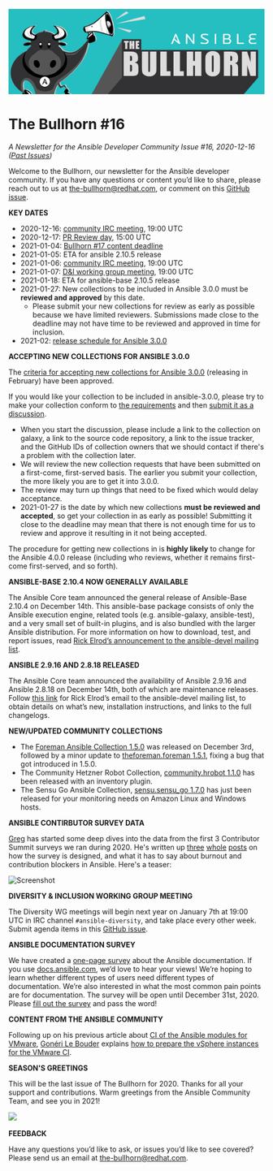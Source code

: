 ![](../assets/img/bullhorn-banner-teal.png)

# The Bullhorn #16

*A Newsletter for the Ansible Developer Community*
*Issue #16, 2020-12-16 ([Past Issues](https://us19.campaign-archive.com/home/?u=56d874e027110e35dea0e03c1&id=d6635f5420))*

Welcome to the Bullhorn, our newsletter for the Ansible developer community. If you have any questions or content you’d like to share, please reach out to us at the-bullhorn@redhat.com, or comment on this [GitHub issue](https://github.com/ansible/community/issues/546).

**KEY DATES**

* 2020-12-16: [community IRC meeting](https://github.com/ansible/community/issues/539), 19:00 UTC
* 2020-12-17: [PR Review day](https://github.com/ansible/community/issues/407), 15:00 UTC
* 2021-01-04: [Bullhorn #17 content deadline](https://github.com/ansible/community/issues/546)
* 2021-01-05: ETA for ansible 2.10.5 release
* 2021-01-06: [community IRC meeting](https://github.com/ansible/community/issues/539), 19:00 UTC
* 2021-01-07: [D&I working group meeting](https://github.com/ansible/community/issues/577), 19:00 UTC
* 2021-01-18: ETA for ansible-base 2.10.5 release
* 2021-01-27: New collections to be included in Ansible 3.0.0 must be **reviewed and approved** by this date.
    * Please submit your new collections for review as early as possible because we have limited reviewers. Submissions made close to the deadline may not have time to be reviewed and approved in time for inclusion.
* 2021-02: [release schedule for Ansible 3.0.0](https://github.com/ansible/ansible/blob/devel/docs/docsite/rst/roadmap/COLLECTIONS_3_0.rst)

**ACCEPTING NEW COLLECTIONS FOR ANSIBLE 3.0.0**

The [criteria for accepting new collections for Ansible 3.0.0](https://github.com/ansible-collections/overview/blob/main/collection_requirements.rst) (releasing in February) have been approved.

If you would like your collection to be included in ansible-3.0.0, please try to make your collection conform to [the requirements](https://github.com/ansible-collections/overview/blob/main/collection_requirements.rst) and then [submit it as a discussion](https://github.com/ansible-collections/ansible-inclusion/discussions/new).

- When you start the discussion, please include a link to the collection on galaxy, a link to the source code repository, a link to the issue tracker, and the GitHub IDs of collection owners that we should contact if there's a problem with the collection later.
- We will review the new collection requests that have been submitted on a first-come, first-served basis. The earlier you submit your collection, the more likely you are to get it into 3.0.0.
- The review may turn up things that need to be fixed which would delay acceptance.
- 2021-01-27 is the date by which new collections **must be reviewed and accepted**, so get your collection in as early as possible! Submitting it close to the deadline may mean that there is not enough time for us to review and approve it resulting in it not being accepted.

The procedure for getting new collections in is **highly likely** to change for the Ansible 4.0.0 release (including who reviews, whether it remains first-come first-served, and so forth).

**ANSIBLE-BASE 2.10.4 NOW GENERALLY AVAILABLE**

The Ansible Core team announced the general release of Ansible-Base 2.10.4 on December 14th. This ansible-base package consists of only the Ansible execution engine, related tools (e.g. ansible-galaxy, ansible-test), and a very small set of built-in plugins, and is also bundled with the larger Ansible distribution. For more information on how to download, test, and report issues, read [Rick Elrod’s announcement to the ansible-devel mailing list](https://groups.google.com/g/ansible-devel/c/FLUKcVQY-NI).

**ANSIBLE 2.9.16 AND 2.8.18 RELEASED**

The Ansible Core team announced the availability of Ansible 2.9.16 and Ansible 2.8.18 on December 14th, both of which are maintenance releases. Follow [this link](https://groups.google.com/g/ansible-devel/c/os1npQgJgVc) for Rick Elrod’s email to the ansible-devel mailing list, to obtain details on what’s new, installation instructions, and links to the full changelogs.

**NEW/UPDATED COMMUNITY COLLECTIONS**

- The [Foreman Ansible Collection 1.5.0](https://theforeman.org/2020/12/foreman-ansible-modules-v150-released.html) was released on December 3rd, followed by a minor update to [theforeman.foreman 1.5.1](https://galaxy.ansible.com/theforeman/foreman), fixing a bug that got introduced in 1.5.0.
- The Community Hetzner Robot Collection, [community.hrobot 1.1.0](https://galaxy.ansible.com/community/hrobot) has been released with an inventory plugin.
- The Sensu Go Ansible Collection, [sensu.sensu_go 1.7.0](https://galaxy.ansible.com/sensu/sensu_go) has just been released for your monitoring needs on Amazon Linux and Windows hosts.

**ANSIBLE CONTIRBUTOR SURVEY DATA**

[Greg](https://twitter.com/gwmngilfen) has started some deep dives into the data from the first 3 Contributor Summit surveys we ran during 2020. He's written up [three](https://emeraldreverie.org/2020/12/16/community_survey_data_p1/) [whole](https://emeraldreverie.org/2020/12/16/community_survey_data_p2/) [posts](https://emeraldreverie.org/2020/12/16/community_survey_data_p3/) on how the survey is designed, and what it has to say about burnout and contribution blockers in Ansible. Here's a teaser:

![Screenshot](https://emeraldreverie.org/post/2020-12-16-community-survey-data-burnout-and-blockers/time_coeffs.png)

**DIVERSITY & INCLUSION WORKING GROUP MEETING**

The Diversity WG meetings will begin next year on January 7th at 19:00 UTC in IRC channel `#ansible-diversity`, and take place every other week. Submit agenda items in this [GitHub issue](https://github.com/ansible/community/issues/577).

**ANSIBLE DOCUMENTATION SURVEY**

We have created a [one-page survey](https://www.surveymonkey.co.uk/r/B7PDVSB) about the Ansible documentation. If you use [docs.ansible.com](https://docs.ansible.com/), we’d love to hear your views! We’re hoping to learn whether different types of users need different types of documentation. We’re also interested in what the most common pain points are for documentation. The survey will be open until December 31st, 2020. Please [fill out the survey](https://www.surveymonkey.co.uk/r/B7PDVSB) and pass the word!

**CONTENT FROM THE ANSIBLE COMMUNITY**

Following up on his previous article about [CI of the Ansible modules for VMware](https://goneri.lebouder.net/2020/08/21/vmware-ci-of-ansible-modules-a-retrospective/), [Gonéri Le Bouder](https://github.com/goneri) explains [how to prepare the vSphere instances for the VMware CI](https://goneri.lebouder.net/2020/12/14/ansible-how-we-prepare-the-vsphere-instance-for-the-vmware-ci/).

**SEASON'S GREETINGS**

This will be the last issue of The Bullhorn for 2020. Thanks for all your support and contributions. Warm greetings from the Ansible Community Team, and see you in 2021!

![](https://i.imgur.com/Af0De4D.png)

**FEEDBACK**

Have any questions you’d like to ask, or issues you’d like to see covered? Please send us an email at the-bullhorn@redhat.com.

